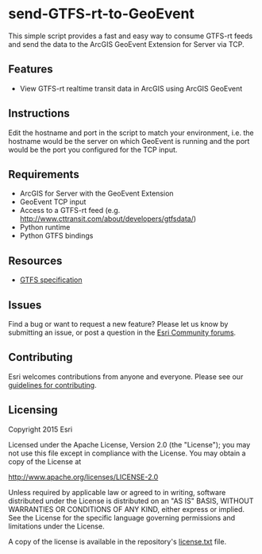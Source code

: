 # send-GTFS-rt-to-GeoEvent

This simple script provides a fast and easy way to consume GTFS-rt feeds and send the data to the ArcGIS GeoEvent Extension for Server via TCP.

## Features
* View GTFS-rt realtime transit data in ArcGIS using ArcGIS GeoEvent

## Instructions

Edit the hostname and port in the script to match your environment, i.e. the hostname would be the server on which GeoEvent is running and the port would be the port you configured for the TCP input.


## Requirements

- ArcGIS for Server with the GeoEvent Extension
- GeoEvent TCP input 
- Access to a GTFS-rt feed (e.g. http://www.cttransit.com/about/developers/gtfsdata/)
- Python runtime
- Python GTFS bindings 

## Resources

* [GTFS specification](https://developers.google.com/transit/gtfs/reference)

## Issues

Find a bug or want to request a new feature?  Please let us know by submitting an issue, or post a question in the [Esri Community forums](https://community.esri.com/t5/public-transit-questions/bd-p/public-transit-questions).

## Contributing

Esri welcomes contributions from anyone and everyone. Please see our [guidelines for contributing](https://github.com/esri/contributing).

## Licensing
Copyright 2015 Esri

Licensed under the Apache License, Version 2.0 (the "License");
you may not use this file except in compliance with the License.
You may obtain a copy of the License at

   http://www.apache.org/licenses/LICENSE-2.0

Unless required by applicable law or agreed to in writing, software
distributed under the License is distributed on an "AS IS" BASIS,
WITHOUT WARRANTIES OR CONDITIONS OF ANY KIND, either express or implied.
See the License for the specific language governing permissions and
limitations under the License.

A copy of the license is available in the repository's [license.txt](../License.txt?raw=true) file.
